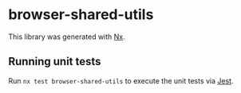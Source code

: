 # browser-shared-utils

This library was generated with [Nx](https://nx.dev).

## Running unit tests

Run `nx test browser-shared-utils` to execute the unit tests via [Jest](https://jestjs.io).

